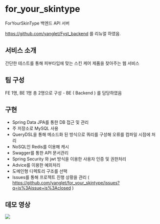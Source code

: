 # for_your_skintype
ForYourSkinType 백엔드 API 서버

https://github.com/yanglet/Fyst_backend 를 리뉴얼 하였음.

## 서비스 소개
간단한 테스트를 통해 피부타입에 맞는 스킨 케어 제품을 찾아주는 웹 서비스

## 팀 구성
FE 1명, BE 1명 총 2명으로 구성 - BE ( Backend ) 를 담당하였음

## 구현
- Spring Data JPA를 통한 DB 접근 및 관리
- 주 저장소로 MySQL 사용
- QueryDSL을 통해 메소드화 된 방식으로 쿼리를 구성해 오류를 컴파일 시점에 처리
- NoSQL인 Redis를 이용해 캐시
- Swagger를 통한 API 문서관리
- Spring Security 와 jwt 방식을 이용한 사용자 인증 및 권한처리
- Advice를 이용한 예외처리
- 도메인형 디렉토리 구조를 선택
- Issues를 통해 프로젝트 진행 상황을 관리 ( https://github.com/yanglet/for_your_skintype/issues?q=is%3Aissue+is%3Aclosed )

## 데모 영상
<p>
  <img src="https://user-images.githubusercontent.com/96788792/164140645-ff03e5f1-ed9f-4418-86ea-e9611c426db9.gif">
</p>
